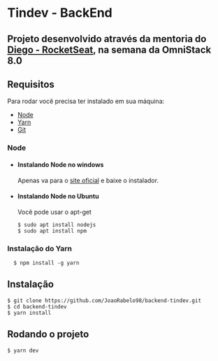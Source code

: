 # Tindev - BackEnd

Projeto desenvolvido através da mentoria do [Diego - RocketSeat](https://github.com/diego3g), na semana da OmniStack 8.0
---
## Requisitos

Para rodar você precisa ter instalado em sua máquina: 

 - [Node](https://nodejs.org/en/)
 - [Yarn](https://yarnpkg.com/pt-BR/)
 - [Git](https://git-scm.com/downloads)

### Node
- #### Instalando Node no windows

  Apenas va para o [site oficial](https://nodejs.org/) e baixe o instalador.

- #### Instalando Node no Ubuntu

  Você pode usar o apt-get

      $ sudo apt install nodejs
      $ sudo apt install npm
      
### Instalação do Yarn

      $ npm install -g yarn
      
## Instalação

    $ git clone https://github.com/JoaoRabelo98/backend-tindev.git
    $ cd backend-tindev
    $ yarn install

## Rodando o projeto

    $ yarn dev
